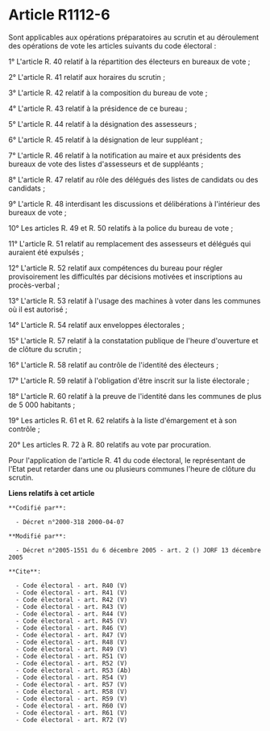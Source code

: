 # Article R1112-6

Sont applicables aux opérations préparatoires au scrutin et au déroulement des opérations de vote les articles suivants du
code électoral : 

1° L'article R. 40 relatif à la répartition des électeurs en bureaux de vote ; 

2° L'article R. 41 relatif aux horaires du scrutin ; 

3° L'article R. 42 relatif à la composition du bureau de vote ; 

4° L'article R. 43 relatif à la présidence de ce bureau ; 

5° L'article R. 44 relatif à la désignation des assesseurs ; 

6° L'article R. 45 relatif à la désignation de leur suppléant ; 

7° L'article R. 46 relatif à la notification au maire et aux présidents des bureaux de vote des listes d'assesseurs et de
suppléants ; 

8° L'article R. 47 relatif au rôle des délégués des listes de candidats ou des candidats ; 

9° L'article R. 48 interdisant les discussions et délibérations à l'intérieur des bureaux de vote ; 

10° Les articles R. 49 et R. 50 relatifs à la police du bureau de vote ; 

11° L'article R. 51 relatif au remplacement des assesseurs et délégués qui auraient été expulsés ; 

12° L'article R. 52 relatif aux compétences du bureau pour régler provisoirement les difficultés par décisions motivées et
inscriptions au procès-verbal ; 

13° L'article R. 53 relatif à l'usage des machines à voter dans les communes où il est autorisé ; 

14° L'article R. 54 relatif aux enveloppes électorales ; 

15° L'article R. 57 relatif à la constatation publique de l'heure d'ouverture et de clôture du scrutin ; 

16° L'article R. 58 relatif au contrôle de l'identité des électeurs ; 

17° L'article R. 59 relatif à l'obligation d'être inscrit sur la liste électorale ; 

18° L'article R. 60 relatif à la preuve de l'identité dans les communes de plus de 5 000 habitants ; 

19° Les articles R. 61 et R. 62 relatifs à la liste d'émargement et à son contrôle ; 

20° Les articles R. 72 à R. 80 relatifs au vote par procuration. 

Pour l'application de l'article R. 41 du code électoral, le représentant de l'Etat peut retarder dans une ou plusieurs
communes l'heure de clôture du scrutin.

**Liens relatifs à cet article**

	**Codifié par**:

	  - Décret n°2000-318 2000-04-07

	**Modifié par**:

	  - Décret n°2005-1551 du 6 décembre 2005 - art. 2 () JORF 13 décembre 2005

	**Cite**:

	  - Code électoral - art. R40 (V)
	  - Code électoral - art. R41 (V)
	  - Code électoral - art. R42 (V)
	  - Code électoral - art. R43 (V)
	  - Code électoral - art. R44 (V)
	  - Code électoral - art. R45 (V)
	  - Code électoral - art. R46 (V)
	  - Code électoral - art. R47 (V)
	  - Code électoral - art. R48 (V)
	  - Code électoral - art. R49 (V)
	  - Code électoral - art. R51 (V)
	  - Code électoral - art. R52 (V)
	  - Code électoral - art. R53 (Ab)
	  - Code électoral - art. R54 (V)
	  - Code électoral - art. R57 (V)
	  - Code électoral - art. R58 (V)
	  - Code électoral - art. R59 (V)
	  - Code électoral - art. R60 (V)
	  - Code électoral - art. R61 (V)
	  - Code électoral - art. R72 (V)
